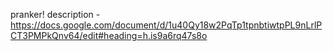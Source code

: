 pranker!
description - https://docs.google.com/document/d/1u40Qy18w2PqTp1tpnbtiwtpPL9nLrlPCT3PMPkQnv64/edit#heading=h.is9a6rq47s8o

